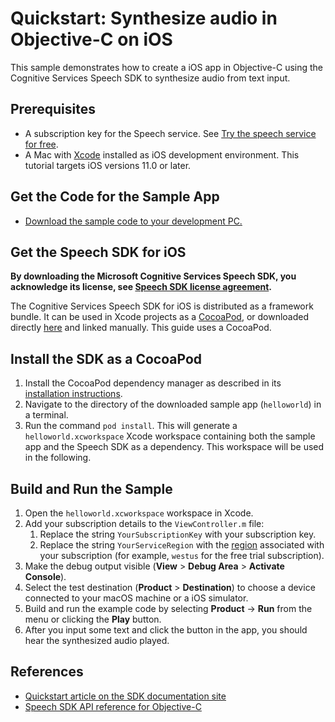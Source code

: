 # Quickstart: Synthesize audio in Objective-C on iOS

This sample demonstrates how to create a iOS app in Objective-C using the Cognitive Services Speech SDK to synthesize audio from text input.

## Prerequisites

* A subscription key for the Speech service. See [Try the speech service for free](https://docs.microsoft.com/azure/cognitive-services/speech-service/get-started).
* A Mac with [Xcode](https://geo.itunes.apple.com/us/app/xcode/id497799835?mt=12) installed as iOS development environment. This tutorial targets iOS versions 11.0 or later.

## Get the Code for the Sample App

* [Download the sample code to your development PC.](/README.md#get-the-samples)

## Get the Speech SDK for iOS

**By downloading the Microsoft Cognitive Services Speech SDK, you acknowledge its license, see [Speech SDK license agreement](https://aka.ms/csspeech/license).**

The Cognitive Services Speech SDK for iOS is distributed as a framework bundle.
It can be used in Xcode projects as a [CocoaPod](https://cocoapods.org/), or downloaded directly [here](https://aka.ms/csspeech/iosbinary) and linked manually. This guide uses a CocoaPod.

## Install the SDK as a CocoaPod

1. Install the CocoaPod dependency manager as described in its [installation instructions](https://guides.cocoapods.org/using/getting-started.html).
1. Navigate to the directory of the downloaded sample app (`helloworld`) in a terminal.
1. Run the command `pod install`. This will generate a `helloworld.xcworkspace` Xcode workspace containing both the sample app and the Speech SDK as a dependency. This workspace will be used in the following.

## Build and Run the Sample

1. Open the `helloworld.xcworkspace` workspace in Xcode.
1. Add your subscription details to the `ViewController.m` file:
   1. Replace the string `YourSubscriptionKey` with your subscription key.
   1. Replace the string `YourServiceRegion` with the [region](https://docs.microsoft.com/azure/cognitive-services/speech-service/regions) associated with your subscription (for example, `westus` for the free trial subscription).
1. Make the debug output visible (**View** > **Debug Area** > **Activate Console**).
1. Select the test destination (**Product** > **Destination**) to choose a device connected to your macOS machine or a iOS simulator.
1. Build and run the example code by selecting **Product** -> **Run** from the menu or clicking the **Play** button.
1. After you input some text and click the button in the app, you should hear the synthesized audio played.

## References

* [Quickstart article on the SDK documentation site](https://docs.microsoft.com/azure/cognitive-services/speech-service/quickstart-text-to-speech-objectivec-ios)
* [Speech SDK API reference for Objective-C](https://aka.ms/csspeech/objectivecref)
